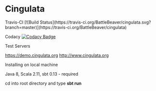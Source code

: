 <h1>Cingulata</h1> 
Travis-CI [![Build Status](https://travis-ci.org/BattleBeaver/cingulata.svg?branch=master)](https://travis-ci.org/BattleBeaver/cingulata)

Codacy [![Codacy Badge](https://api.codacy.com/project/badge/grade/0a58a39185b94db49c0c9bdb8017c977)](https://www.codacy.com/app/kuzmentsov/cingulata)

Test Servers

https://demo.cingulata.org
http://www.cingulata.org

Installing on local machine

Java 8, Scala 2.11, sbt 0.13 - required

cd into root directory and type <b>sbt run</b>
